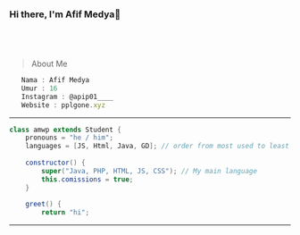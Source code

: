 ### Hi there, I'm Afif Medya👋


#
<br />

> About Me

```js
   Nama : Afif Medya
   Umur : 16
   Instagram : @apip01____
   Website : pplgone.xyz
```
____

```java
class amwp extends Student {
	pronouns = "he / him";
	languages = [JS, Html, Java, GD]; // order from most used to least
		
	constructor() {
		super("Java, PHP, HTML, JS, CSS"); // My main language 	
		this.comissions = true;
	}   
	
	greet() {
		return "hi";
```
____

